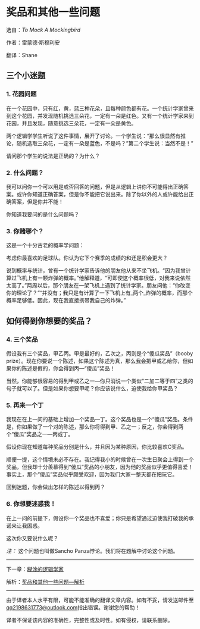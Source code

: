 # 奖品和其他一些问题
选自：_To Mock A Mockingbird_

作者：雷蒙德·斯穆利安

翻译：Shane

## 三个小迷题
### 1. 花园问题

在一个花园中，只有红，黄，蓝三种花朵，且每种颜色都有花。一个统计学家曾来到这个花园，并发现随机挑选三朵花，一定有一朵是红色。又有一个统计学家来到花园，并且发现，随意挑选三朵花，一定有一朵是黄色。

两个逻辑学学生听说了这件事情，展开了讨论。一个学生说：“那么很显然有推论，随机选取三朵花，一定有一朵是蓝色，不是吗？”第二个学生说：当然不是！”

请问那个学生的说法是正确的？为什么？

### 2. 什么问题？
我可以问你一个可以用是或否回答的问题，但是从逻辑上讲你不可能得出正确答案。或许你知道正确答案，但是你不能把它说出来。除了你以外的人或许能给出正确答案，但是你并不能！

你知道我要问的是什么问题吗？

### 3. 你赌哪个？
这是一个十分古老的概率学问题：

考虑你最喜欢的足球队。你认为它下个赛季的成绩的和还是积会更大？

说到概率与统计，曾有一个统计学家告诉他的朋友他从来不坐飞机。“因为我曾计算过飞机上有一颗炸弹的概率。”他解释道，“可即使这个概率很低，对我来说依然太高了。”两周以后，那个朋友在一架飞机上遇到了统计学家。朋友问他：“你改变你的理论了？”“并没有；我只是有计算了一下飞机上有_两个_炸弹的概率，而那个概率足够低。因此，现在我直接携带我自己的炸弹。”

## 如何得到你想要的奖品？
### 4. 三个奖品
假设我有三个奖品，甲乙丙。甲是最好的，乙次之，丙则是个“傻瓜奖品”（booby prize）。现在你要说一个陈述，如果这个陈述为真，那么我会把甲或乙给你，但如果你的陈述是假的，你会得到丙—“傻瓜”奖品！

当然，你能够很容易的得到甲或乙之一—你只消说一个类似“二加二等于四”之类的句子就可以了。但是如果你想要甲呢？你应该说什么，迫使我给你甲奖品？

### 5. 再来一个丁
我现在在上一问的基础上增加一个奖品—丁。这个奖品也是一个“傻瓜”奖品。条件是，你如果做了一个对的陈述，那么你将得到甲、乙之一；反之，你会得到两个“傻瓜”奖品之一—丙或丁。

假设你现在知道每种奖品分别是什么，并且因为某种原因，你比较喜欢C奖品。

顺便一提，这个情境未必不存在。我记得我小的时候曾在一次生日聚会上得到一个奖品，但我却十分羡慕得到“傻瓜”奖品的小朋友，因为他的奖品似乎更值得喜爱！事实上，那个“傻瓜”奖品似乎颇受欢迎，因为我们大家一整天都在把玩它。

回到迷题，你会做出怎样的陈述以得到丙？

### 6. 你想要迷惑我！
在上一问的前提下，假设你一个奖品也不喜爱；你只是希望通过迫使我打破我的承诺来让我困惑。

这次你又要说什么呢？

_注：_ 这个问题也叫做Sancho Panza悖论。我们将在题解中讨论这个问题。

<hr>

下一章：[糊涂的逻辑学家](the-absentminded-logician)

解析：[奖品和其他一些问题—解析](the-prize-and-other-puzzles-solution)

<hr>

由于译者本人水平有限，可能不能准确的翻译文章内容。如有不妥，请发送邮件至[qq2198631773@outlook.com](mailto:qq2198631773@outlook.com)指出错误。谢谢您的帮助！

译者不保证该内容的准确性，完整性或及时性。如有侵权，请联系删除。
